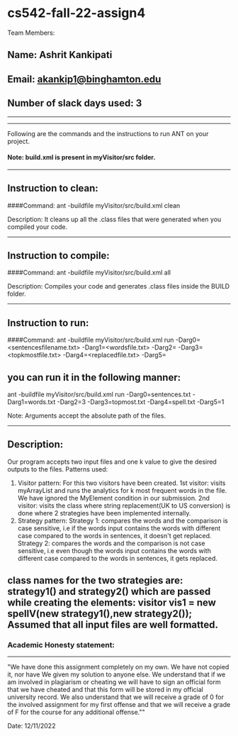 # cs542-fall-22-assign4

Team Members:

## Name: Ashrit Kankipati
## Email: akankip1@binghamton.edu



## Number of slack days used: 3 
-----------------------------------------------------------------------
-----------------------------------------------------------------------


Following are the commands and the instructions to run ANT on your project.
#### Note: build.xml is present in myVisitor/src folder.

-----------------------------------------------------------------------
## Instruction to clean:

####Command: ant -buildfile myVisitor/src/build.xml clean

Description: It cleans up all the .class files that were generated when you
compiled your code.

-----------------------------------------------------------------------
## Instruction to compile:

####Command: ant -buildfile myVisitor/src/build.xml all

Description: Compiles your code and generates .class files inside the BUILD folder.

-----------------------------------------------------------------------
## Instruction to run:

####Command: ant -buildfile myVisitor/src/build.xml run -Darg0=<sentencesfilename.txt> -Darg1=<wordsfile.txt> -Darg2=<k> -Darg3=<topkmostfile.txt> -Darg4=<replacedfile.txt> -Darg5=<Debugval>

## you can run it in the following manner:

ant -buildfile myVisitor/src/build.xml run -Darg0=sentences.txt -Darg1=words.txt -Darg2=3 -Darg3=topmost.txt -Darg4=spell.txt -Darg5=1

Note: Arguments accept the absolute path of the files.

-----------------------------------------------------------------------
## Description:
Our program accepts two input files and one k value to give the desired outputs to the files. 
Patterns used:
1) Visitor pattern: For this two visitors have been created.
1st visitor: visits myArrayList and runs the analytics for k most frequent words in the file. We have ignored the MyElement condition in our submission.
2nd visitor: visits the class where string replacement(UK to US conversion) is done where 2 strategies have been implemented internally.
2) Strategy pattern: 
Strategy 1: compares the words and the comparison is case sensitive, i.e if the words input contains the words with different case compared to the words in sentences, it doesn't get replaced.
Strategy 2: compares the words and the comparison is not case sensitive, i.e even though the words input contains the words with different case compared to the words in sentences, it gets replaced.

class names for the two strategies are: strategy1() and strategy2() which are passed while creating the elements: visitor vis1 = new spellV(new strategy1(),new strategy2());
Assumed that all input files are well formatted.
-----------------------------------------------------------------------
### Academic Honesty statement:
-----------------------------------------------------------------------

"We have done this assignment completely on my own. We have not copied
it, nor have We given my solution to anyone else. We understand that if
we am involved in plagiarism or cheating we will have to sign an
official form that we have cheated and that this form will be stored in
my official university record. We also understand that we will receive a
grade of 0 for the involved assignment for my first offense and that we
will receive a grade of F for the course for any additional
offense.""

Date: 12/11/2022



